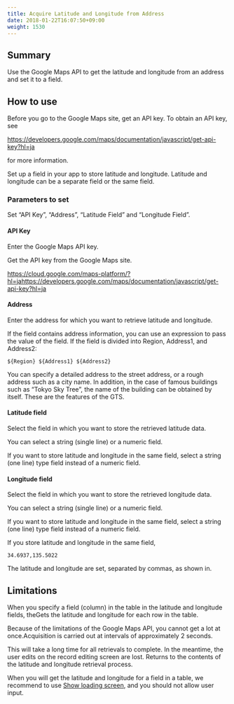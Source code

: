 ```yaml
---
title: Acquire Latitude and Longitude from Address
date: 2018-01-22T16:07:50+09:00
weight: 1530
---
```

## Summary

Use the Google Maps API to get the latitude and longitude from an address and set it to a field.

## How to use

Before you go to the Google Maps site, get an API key. To obtain an API key, see

https://developers.google.com/maps/documentation/javascript/get-api-key?hl=ja

for more information.

Set up a field in your app to store latitude and longitude. Latitude and longitude can be a separate field or the same field.

### Parameters to set

Set “API Key”, “Address”, “Latitude Field” and “Longitude Field”.

#### API Key

Enter the Google Maps API key.

Get the API key from the Google Maps site.

https://cloud.google.com/maps-platform/?hl=jahttps://developers.google.com/maps/documentation/javascript/get-api-key?hl=ja

#### Address

Enter the address for which you want to retrieve latitude and longitude.

If the field contains address information, you can use an expression to pass the value of the field. If the field is divided into Region, Address1, and Address2:

```
${Region} ${Address1} ${Address2}
```

You can specify a detailed address to the street address, or a rough address such as a city name. In addition, in the case of famous buildings such as “Tokyo Sky Tree”, the name of the building can be obtained by itself. These are the features of the GTS.

#### Latitude field

Select the field in which you want to store the retrieved latitude data.

You can select a string (single line) or a numeric field.

If you want to store latitude and longitude in the same field, select a string (one line) type field instead of a numeric field.

#### Longitude field

Select the field in which you want to store the retrieved longitude data.

You can select a string (single line) or a numeric field.

If you want to store latitude and longitude in the same field, select a string (one line) type field instead of a numeric field.

If you store latitude and longitude in the same field,

```
34.6937,135.5022
```

The latitude and longitude are set, separated by commas, as shown in.

## Limitations

When you specify a field (column) in the table in the latitude and longitude fields, theGets the latitude and longitude for each row in the table.

Because of the limitations of the Google Maps API, you cannot get a lot at once.Acquisition is carried out at intervals of approximately 2 seconds.

This will take a long time for all retrievals to complete. In the meantime, the user edits on the record editing screen are lost. Returns to the contents of the latitude and longitude retrieval process.

When you will get the latitude and longitude for a field in a table, we recommend to use [Show loading screen](../../other_ui/show_spinner/), and you should not allow user input.
